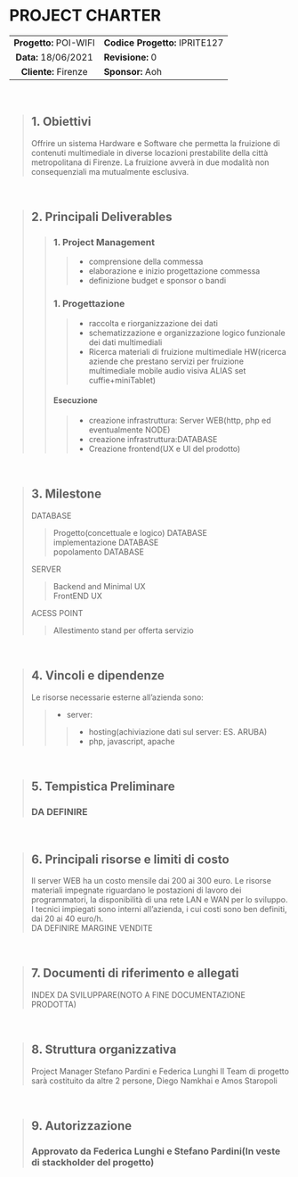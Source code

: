 # PROJECT CHARTER

|  |  |
|:--------:|-----------------|
| **Progetto:** POI-WIFI | **Codice Progetto:** IPRITE127 |
| **Data:** 18/06/2021 | **Revisione:** 0 |
| **Cliente:** Firenze | **Sponsor:** Aoh |

<br>


>## 1.  Obiettivi
>Offrire un sistema Hardware e Software che permetta la fruizione di contenuti multimediale in diverse locazioni prestabilite della città metropolitana di Firenze. La fruizione avverà in due modalità non consequenziali ma mutualmente esclusiva.
<p>&nbsp;</p>

>## 2.  Principali Deliverables
>>### 1. Project Management
>>>- comprensione della commessa 
>>>- elaborazione e inizio progettazione commessa 
>>> - definizione budget e sponsor o bandi 
>>>
>>### 1. Progettazione
>>>- raccolta e riorganizzazione dei dati <br>
>>>- schematizzazione e organizzazione logico 
funzionale dei dati multimediali <br>
>>>- Ricerca materiali di fruizione multimediale HW(ricerca aziende che prestano servizi per fruizione multimediale mobile audio visiva ALIAS set cuffie+miniTablet)<br>
>>>
>>#### Esecuzione
>>>- creazione infrastruttura: Server WEB(http, php ed eventualmente NODE)<br>
>>>- creazione infrastruttura:DATABASE<br>
>>>- Creazione frontend(UX e UI del prodotto)<br>



<p>&nbsp;</p>

>## 3.  Milestone
>DATABASE<br>
>>Progetto(concettuale e logico) DATABASE<br>
>>implementazione DATABASE<br>
>>popolamento DATABASE
>>
>SERVER<br>
>>Backend and Minimal UX <br>
>>FrontEND UX<br>
>>
>ACESS POINT<br>
>>Allestimento stand per offerta servizio



<p>&nbsp;</p>

>## 4.  Vincoli e dipendenze
>Le risorse necessarie esterne all’azienda sono:
>>- server:
>>>- hosting(achiviazione dati sul server: ES. ARUBA)
>>>- php, javascript, apache
>
<p>&nbsp;</p>

>## 5.  Tempistica Preliminare
>### DA DEFINIRE
<p>&nbsp;</p>

>## 6.  Principali risorse e limiti di costo
>Il server WEB ha un costo mensile dai 200 ai 300 euro.
Le risorse materiali impegnate riguardano le postazioni di lavoro dei programmatori, la disponibilità di una rete LAN
e WAN per lo sviluppo.
I tecnici impiegati sono interni all’azienda, i cui costi sono ben definiti, dai 20 ai 40 euro/h.<br>
DA DEFINIRE MARGINE VENDITE
<p>&nbsp;</p>

>## 7.  Documenti di riferimento e allegati
>INDEX DA SVILUPPARE(NOTO A FINE DOCUMENTAZIONE PRODOTTA)
<p>&nbsp;</p>

>## 8.  Struttura organizzativa
>Project Manager Stefano Pardini e Federica Lunghi
>Il Team di progetto sarà costituito da altre 2 persone, Diego Namkhai e Amos Staropoli
<p>&nbsp;</p>

>## 9.  Autorizzazione
>### Approvato da Federica Lunghi e Stefano Pardini(In veste di stackholder del progetto)
<p>&nbsp;</p>